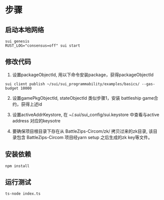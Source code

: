# 步骤
## 启动本地网络
```shell
sui genesis
RUST_LOG="consensus=off" sui start
```

## 修改代码
1. 设置packageObjectId,
用以下命令安装package，获得packageObjectId
```shell
sui client publish ~/sui/sui_programmability/examples/basics/ --gas-budget 10000
```

2. 设置gamePkgObjectId, stateObjectId
类似步骤1，安装 battleship game合约，获得上述id

3. 设置activeAddrKeystore,
在 ~/.sui/sui_config/sui.keystore 中查看与active address 对应的keysotre

4. 要确保项目根目录下存在从 BattleZips-Circom/zk/ 拷贝过来的zk目录, 该目录包含
   BattleZips-Circom 项目经yarn setup 之后生成的zk key等文件。

## 安装依赖
```shell
npm install
```

## 运行测试
```shell
ts-node index.ts
```
